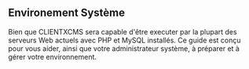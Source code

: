 ## Environement Système

Bien que CLIENTXCMS sera capable d'être executer par la plupart des serveurs Web actuels avec PHP et MySQL installés. Ce guide est conçu pour vous aider, ainsi que votre administrateur système, à préparer et à gérer votre environnement.